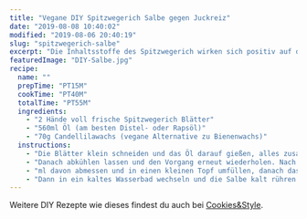 ```yaml
---
title: "Vegane DIY Spitzwegerich Salbe gegen Juckreiz"
date: "2019-08-08 10:40:02"
modified: "2019-08-06 20:40:19"
slug: "spitzwegerich-salbe"
excerpt: "Die Inhaltsstoffe des Spitzwegerich wirken sich positiv auf die Wundheilung aus und können auch Juckreiz wunderbar lindern - besonders im Sommer bei Mückenstichen oder auch bei Verbrennungen schafft die DIY Salbe sehr gute Abhilfe. "
featuredImage: "DIY-Salbe.jpg"
recipe:
  name: ""
  prepTime: "PT15M"
  cookTime: "PT40M"
  totalTime: "PT55M"
  ingredients:
    - "2 Hände voll frische Spitzwegerich Blätter"
    - "560ml Öl (am besten Distel- oder Rapsöl)"
    - "70g Candellilawachs (vegane Alternative zu Bienenwachs)"
  instructions:
    - "Die Blätter klein schneiden und das Öl darauf gießen, alles zusammen in einem Topf erhitzen. Das Öl nicht zu heiß werden lassen, es sollte nur simmern, aber nicht kochen. Auf kleiner Flamme die Blätter im Öl für 15 Minuten \"ausziehen\" lassen (einen Ölauszug machen)."
    - "Danach abkühlen lassen und den Vorgang erneut wiederholen. Nach dem zweiten Auskühlen durch ein Mulltuch in einen Messbecher filtern."
    - "ml davon abmessen und in einen kleinen Topf umfüllen, danach das Candellilawachs zugeben und alles in einem heißen Wasserbad schmelzen."
    - "Dann in ein kaltes Wasserbad wechseln und die Salbe kalt rühren. Zuletzt in ein steriles Glas abfüllen."
---
```


Weitere DIY Rezepte wie dieses findest du auch bei [Cookies&Style](https://cookiesandstyle.at).
